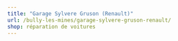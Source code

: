 ```yaml
---
title: "Garage Sylvere Gruson (Renault)"
url: /bully-les-mines/garage-sylvere-gruson-renault/
shop: réparation de voitures
---
```

